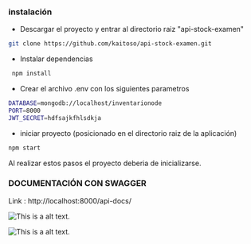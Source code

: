 ### instalación

- Descargar el proyecto y entrar al directorio raiz "api-stock-examen"

```sh
git clone https://github.com/kaitoso/api-stock-examen.git
```

- Instalar dependencias

```sh
 npm install
```

- Crear el archivo .env con los siguientes parametros

```sh
DATABASE=mongodb://localhost/inventarionode
PORT=8000
JWT_SECRET=hdfsajkfhlsdkja
```

- iniciar proyecto (posicionado en el directorio raiz de la aplicación)

```sh
npm start
```

Al realizar estos pasos el proyecto deberia de inicializarse.

### DOCUMENTACIÓN CON SWAGGER

Link : http://localhost:8000/api-docs/

![This is a alt text.](https://i.imgur.com/wcvVM78.png "imagen 1")

![This is a alt text.](https://i.imgur.com/HNHndtA.png "imagen 2")
